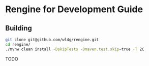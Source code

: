 # Rengine for Development Guide

## Building

```bash
git clone git@github.com/wl4g/rengine.git
cd rengine/
./mvnw clean install -DskipTests -Dmaven.test.skip=true -T 2C
```

TODO
